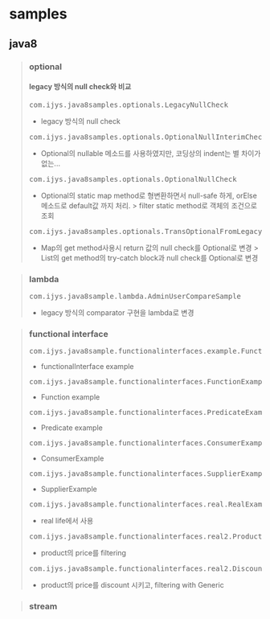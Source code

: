 samples
=======

java8
-----

> ### optional
> #### legacy 방식의 null check와 비교
> <pre>com.ijys.java8samples.optionals.LegacyNullCheck</pre>
> * legacy 방식의 null check
> <pre>com.ijys.java8samples.optionals.OptionalNullInterimCheck</pre>
> * Optional의 nullable 메소드를 사용하였지만, 코딩상의 indent는 별 차이가 없는...
> <pre>com.ijys.java8samples.optionals.OptionalNullCheck</pre>
> * Optional의 static map method로 형변환하면서 null-safe 하게, orElse 메소드로 default값 까지 처리.
    > filter static method로 객체의 조건으로 조회
> <pre>com.ijys.java8samples.optionals.TransOptionalFromLegacy</pre>
> * Map의 get method사용시 return 값의 null check를 Optional로 변경
    > List의 get method의 try-catch block과 null check를 Optional로 변경

> ### lambda
> <pre>com.ijys.java8sample.lambda.AdminUserCompareSample</pre>
> * legacy 방식의 comparator 구현을 lambda로 변경

> ### functional interface
> <pre>com.ijys.java8sample.functionalinterfaces.example.FunctionalInterfaceEx</pre>
> * functionalInterface example
> <pre>com.ijys.java8sample.functionalinterfaces.FunctionExample</pre>
> * Function example
> <pre>com.ijys.java8sample.functionalinterfaces.PredicateExample</pre>
> * Predicate example
> <pre>com.ijys.java8sample.functionalinterfaces.ConsumerExample</pre>
> * ConsumerExample
> <pre>com.ijys.java8sample.functionalinterfaces.SupplierExample</pre>
> * SupplierExample
> <pre>com.ijys.java8sample.functionalinterfaces.real.RealExample</pre>
> * real life에서 사용
> <pre>com.ijys.java8sample.functionalinterfaces.real2.ProductExample</pre>
> * product의 price를 filtering
> <pre>com.ijys.java8sample.functionalinterfaces.real2.DiscountedProductExample</pre>
> * product의 price를 discount 시키고, filtering with Generic

> ### stream
